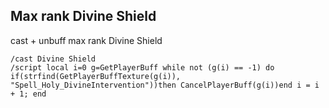 ## Max rank Divine Shield 
cast + unbuff max rank Divine Shield
```
/cast Divine Shield
/script local i=0 g=GetPlayerBuff while not (g(i) == -1) do if(strfind(GetPlayerBuffTexture(g(i)), "Spell_Holy_DivineIntervention"))then CancelPlayerBuff(g(i))end i = i + 1; end
```